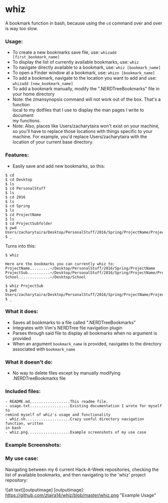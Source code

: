 # whiz
A bookmark function in bash, because using the `cd` command over and over
is way too slow. 

### Usage:
- To create a new bookmarks save file, use: `whizadd [first_bookmark_name]`
- To display the list of currently available bookmarks, use: `whiz`
- To navigate directly available to a bookmark, use: `whiz [bookmark_name]`
- To open a Finder window at a bookmark, use: `whizo [bookmark_name]`
- To add a bookmark, navigate to the location you want to add and use:
`whizadd [new_bookmark_name]`
- To add a bookmark manually, modify the ".NERDTreeBookmarks" file in your home
directory
- Note: the zmansynopsis command will not work out of the box. That's a function   
local to my dotfiles that I use to display the man pages I write to document  
my functions.
- Note: Also, places like Users/zacharytaira won't exist on your machine, 
so you'll have to replace those locations with things specific to your
machine. For example, you'd replace Users/zacharytaira with the location of 
your current base directory.

### Features:
- Easily save and add new bookmarks, so this:
```
$ cd
$ cd Desktop
$ ls
$ cd PersonalStuff
$ ls
$ cd 2016
$ ls
$ cd Spring
$ ls
$ cd ProjectName
$ ls
$ cd ProjectSubfolder
$ pwd
Users/zacharytaira/Desktop/PersonalStuff/2016/Spring/ProjectName/ProjectSubfolder
$ _
```

Turns into this:
```
$ whiz 

Here are the bookmarks you can currently whiz to:
ProjectName.........~/Desktop/PersonalStuff/2016/Spring/ProjectName
ProjectSub..........~/Desktop/PersonalStuff/2016/Spring/ProjectName/ProjectSubfolder
School..............~/Desktop/School

$ whiz ProjectSub
$ pwd
Users/zacharytaira/Desktop/PersonalStuff/2016/Spring/ProjectName/ProjectSubfolder
$ _
```

### What it does:
- Saves all bookmarks to a file called ".NERDTreeBookmarks"
- Integrates with Vim's NERDTree file navigation plugin
- Parses through said file to display all bookmarks when no argument is provided
- When an argument `bookmark_name` is provided, navigates to the directory  
associated with `bookmark_name`

### What it doesn't do:
- No way to delete files except by manually modifying .NERDTreeBookmarks file

### Included files:
```
- README.md..................This readme file.
- usage.txt..................Existing documentation I wrote for myself to
remind myself of whiz's usage and functionality
- whiz.sh....................Crazy useful directory navigation function, written  
in bash
- whiz.png...................Example screenshots of my use case
```

### Example Screenshots:
### My use case:
Navigating between my 6 current Hack-A-Week repositories, checking the list
of available bookmarks, and then navigating to the 'whiz' project repository:

![alt text][outputimage]
[outputimage]: https://github.com/ztaira14/whiz/blob/master/whiz.png "Example Usage"
